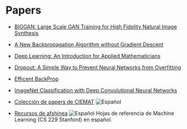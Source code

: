 # Papers

- [BIGGAN: Large Scale GAN Training for High Fidelity Natural Image Synthesis](https://arxiv.org/abs/1809.11096)

- [A New Backpropagation Algorithm without Gradient Descent](https://arxiv.org/abs/1802.00027)

- [Deep Learning: An Introduction for Applied Mathematicians](https://arxiv.org/abs/1801.05894)

- [Dropout: A Simple Way to Prevent Neural Networks from
Overfitting](http://jmlr.org/papers/volume15/srivastava14a/srivastava14a.pdf)

- [Efficent BackProp](http://yann.lecun.com/exdb/publis/pdf/lecun-98b.pdf)

- [ImageNet Classification with Deep Convolutional
Neural Networks](https://papers.nips.cc/paper/4824-imagenet-classification-with-deep-convolutional-neural-networks.pdf)

- [Colección de papers de CIEMAT](http://wwwae.ciemat.es/~cardenas/docs/lessons/) ![Español](http://www.kreativekorp.com/lib/flags/es.png)

- [Recursos de afshinea](https://github.com/afshinea/stanford-cs-229-machine-learning/tree/master/es) ![Español](http://www.kreativekorp.com/lib/flags/es.png) Hojas de referencia de Machine Learning (CS 229 Stanford) en español.
